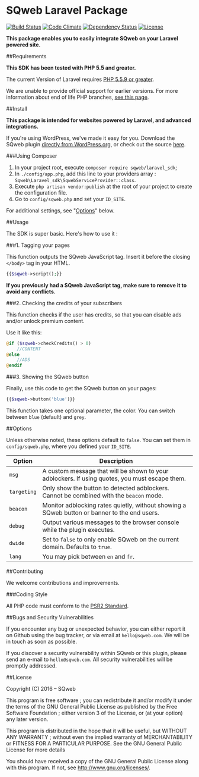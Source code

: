 SQweb Laravel Package
===

[![Build Status](https://travis-ci.org/SQweb-team/SQweb-SDK-Laravel.svg?branch=master)](https://travis-ci.org/SQweb-team/SQweb-SDK-Laravel)
[![Code Climate](https://codeclimate.com/github/SQweb-team/SQweb-SDK-Laravel/badges/gpa.svg)](https://codeclimate.com/github/SQweb-team/SQweb-SDK-Laravel)
[![Dependency Status](https://www.versioneye.com/user/projects/570672f9fcd19a0051854599/badge.svg)](https://www.versioneye.com/user/projects/570672f9fcd19a0051854599)
[![License](https://img.shields.io/badge/license-GPL%20v3-428F7E.svg)](http://opensource.org/licenses/GPL-3.0)

**This package enables you to easily integrate SQweb on your Laravel powered site.**

##Requirements

**This SDK has been tested with PHP 5.5 and greater.**

The current Version of Laravel requires [PHP 5.5.9 or greater](https://laravel.com/docs/5.2#server-requirements).

We are unable to provide official support for earlier versions. For more information about end of life PHP branches, [see this page](http://php.net/supported-versions.php).

##Install

**This package is intended for websites powered by Laravel, and advanced integrations.**

If you're using WordPress, we've made it easy for you. Download the SQweb plugin [directly from WordPress.org](https://wordpress.org/plugins/sqweb/), or check out the source [here](https://github.com/SQweb-team/SQweb-WordPress-Plugin).

###Using Composer

1. In your project root, execute `composer require sqweb/laravel_sdk`;
2. In `./config/app.php`, add this line to your providers array : `Sqweb\Laravel_sdk\SqwebServiceProvider::class`.
3. Execute `php artisan vendor:publish` at the root of your project to create the configuration file.
4. Go to `config/sqweb.php` and set your `ID_SITE`.

For additional settings, see "[Options](#options)" below.

##Usage

The SDK is super basic. Here's how to use it :

###1. Tagging your pages

This function outputs the SQweb JavaScript tag. Insert it before the closing `</body>` tag in your HTML.

```php
{{$sqweb->script();}}
```

**If you previously had a SQweb JavaScript tag, make sure to remove it to avoid any conflicts.**

###2. Checking the credits of your subscribers

This function checks if the user has credits, so that you can disable ads and/or unlock premium content.

Use it like this:

```php
@if ($sqweb->checkCredits() > 0)
    //CONTENT
@else
    //ADS
@endif
```

###3. Showing the SQweb button

Finally, use this code to get the SQweb button on your pages:

```php
{{$sqweb->button('blue')}}
```

This function takes one optional parameter, the color. You can switch between `blue` (default) and `grey`.

##Options

Unless otherwise noted, these options default to `false`. You can set them in `config/sqweb.php`, where you defined your `ID_SITE`.

|Option|Description
|---|---|
|`msg`|A custom message that will be shown to your adblockers. If using quotes, you must escape them.|
|`targeting`|Only show the button to detected adblockers. Cannot be combined with the `beacon` mode.|
|`beacon`|Monitor adblocking rates quietly, without showing a SQweb button or banner to the end users.|
|`debug`|Output various messages to the browser console while the plugin executes.|
|`dwide`|Set to `false` to only enable SQweb on the current domain. Defaults to `true`.|
|`lang`|You may pick between `en` and `fr`.|


##Contributing

We welcome contributions and improvements.

###Coding Style

All PHP code must conform to the [PSR2 Standard](http://www.php-fig.org/psr/psr-2/).

##Bugs and Security Vulnerabilities

If you encounter any bug or unexpected behavior, you can either report it on Github using the bug tracker, or via email at `hello@sqweb.com`. We will be in touch as soon as possible.

If you discover a security vulnerability within SQweb or this plugin, please send an e-mail to `hello@sqweb.com`. All security vulnerabilities will be promptly addressed.

##License

Copyright (C) 2016 – SQweb

This program is free software ; you can redistribute it and/or modify it under the terms of the GNU General Public License as published by the Free Software Foundation ; either version 3 of the License, or (at your option) any later version.

This program is distributed in the hope that it will be useful, but WITHOUT ANY WARRANTY ; without even the implied warranty of MERCHANTABILITY or FITNESS FOR A PARTICULAR PURPOSE. See the GNU General Public License for more details

You should have received a copy of the GNU General Public License along with this program.  If not, see <http://www.gnu.org/licenses/>.